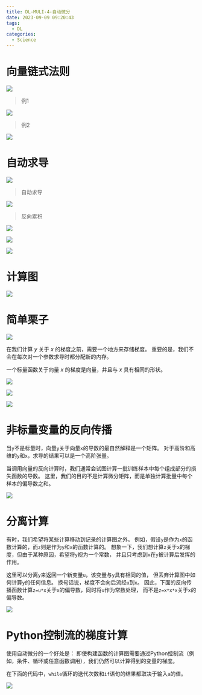 ```yaml
---
title: DL-MULI-4-自动微分
date: 2023-09-09 09:20:43
tags: 
  - DL
categories: 
  - Science
---
```

# 向量链式法则

![](https://cyan-images.oss-cn-shanghai.aliyuncs.com/images/deep-learning-20230716-24.png)

> 例1

![](https://cyan-images.oss-cn-shanghai.aliyuncs.com/images/deep-learning-20230716-25.png)

> 例2

![](https://cyan-images.oss-cn-shanghai.aliyuncs.com/images/deep-learning-20230716-26.png)

# 自动求导

![](https://cyan-images.oss-cn-shanghai.aliyuncs.com/images/deep-learning-20230716-27.png)

> 自动求导

![](https://cyan-images.oss-cn-shanghai.aliyuncs.com/images/deep-learning-20230716-29.png)

> 反向累积

![](https://cyan-images.oss-cn-shanghai.aliyuncs.com/images/deep-learning-20230716-30.png)

![](https://cyan-images.oss-cn-shanghai.aliyuncs.com/images/deep-learning-20230716-31.png)

![](https://cyan-images.oss-cn-shanghai.aliyuncs.com/images/deep-learning-20230716-32.png)

# 计算图

![](https://cyan-images.oss-cn-shanghai.aliyuncs.com/images/deep-learning-20230716-28.png)

# 简单栗子

![](https://cyan-images.oss-cn-shanghai.aliyuncs.com/images/deep-learning-20230716-129.png)

 在我们计算 $y$ 关于 $x$ 的梯度之前，需要一个地方来存储梯度。 重要的是，我们不会在每次对一个参数求导时都分配新的内存。 

 一个标量函数关于向量 $x$ 的梯度是向量，并且与 $x$ 具有相同的形状。 

![](https://cyan-images.oss-cn-shanghai.aliyuncs.com/images/deep-learning-20230716-130.png)

![](https://cyan-images.oss-cn-shanghai.aliyuncs.com/images/deep-learning-20230716-131.png)

![](https://cyan-images.oss-cn-shanghai.aliyuncs.com/images/deep-learning-20230716-132.png)

# 非标量变量的反向传播

 当`y`不是标量时，向量`y`关于向量`x`的导数的最自然解释是一个矩阵。 对于高阶和高维的`y`和`x`，求导的结果可以是一个高阶张量。 

 当调用向量的反向计算时，我们通常会试图计算一批训练样本中每个组成部分的损失函数的导数。 这里，我们的目的不是计算微分矩阵，而是单独计算批量中每个样本的偏导数之和。 

![](https://cyan-images.oss-cn-shanghai.aliyuncs.com/images/deep-learning-20230716-133.png)

# 分离计算

有时，我们希望将某些计算移动到记录的计算图之外。 例如，假设`y`是作为`x`的函数计算的，而`z`则是作为`y`和`x`的函数计算的。 想象一下，我们想计算`z`关于`x`的梯度，但由于某种原因，希望将`y`视为一个常数， 并且只考虑到`x`在`y`被计算后发挥的作用。

这里可以分离`y`来返回一个新变量`u`，该变量与`y`具有相同的值， 但丢弃计算图中如何计算`y`的任何信息。 换句话说，梯度不会向后流经`u`到`x`。 因此，下面的反向传播函数计算`z=u*x`关于`x`的偏导数，同时将`u`作为常数处理， 而不是`z=x*x*x`关于`x`的偏导数。

![](https://cyan-images.oss-cn-shanghai.aliyuncs.com/images/deep-learning-20230716-134.png)

#  Python控制流的梯度计算

 使用自动微分的一个好处是： 即使构建函数的计算图需要通过Python控制流（例如，条件、循环或任意函数调用），我们仍然可以计算得到的变量的梯度。 

在下面的代码中，`while`循环的迭代次数和`if`语句的结果都取决于输入`a`的值。 

![](https://cyan-images.oss-cn-shanghai.aliyuncs.com/images/deep-learning-20230716-135.png)


